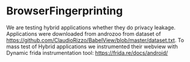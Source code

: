 # BrowserFingerprinting
We are testing hybrid applications whether they do privacy leakage.
Applications were downloaded from androzoo from dataset of https://github.com/ClaudioRizzo/BabelView/blob/master/dataset.txt.
To mass test of Hybrid applications we instrumented their webview with Dynamic frida instrumentation tool: https://frida.re/docs/android/
